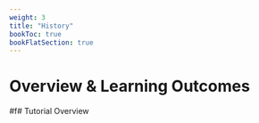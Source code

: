 ```yaml
---
weight: 3
title: "History"
bookToc: true
bookFlatSection: true
---
```

# Overview & Learning Outcomes

#f# Tutorial Overview